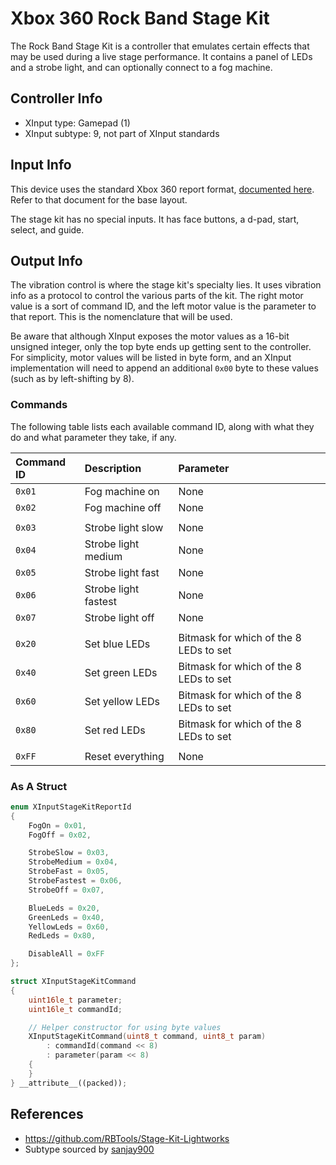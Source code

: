 # Xbox 360 Rock Band Stage Kit

The Rock Band Stage Kit is a controller that emulates certain effects that may be used during a live stage performance. It contains a panel of LEDs and a strobe light, and can optionally connect to a fog machine.

## Controller Info

- XInput type: Gamepad (1)
- XInput subtype: 9, not part of XInput standards

## Input Info

This device uses the standard Xbox 360 report format, [documented here](../../Base%20Reports/Xbox%20360.md). Refer to that document for the base layout.

The stage kit has no special inputs. It has face buttons, a d-pad, start, select, and guide.

## Output Info

The vibration control is where the stage kit's specialty lies. It uses vibration info as a protocol to control the various parts of the kit. The right motor value is a sort of command ID, and the left motor value is the parameter to that report. This is the nomenclature that will be used.

Be aware that although XInput exposes the motor values as a 16-bit unsigned integer, only the top byte ends up getting sent to the controller. For simplicity, motor values will be listed in byte form, and an XInput implementation will need to append an additional `0x00` byte to these values (such as by left-shifting by 8).

### Commands

The following table lists each available command ID, along with what they do and what parameter they take, if any.

| Command ID | Description          | Parameter
| :--------- | :----------          | :--------
| `0x01`     | Fog machine on       | None
| `0x02`     | Fog machine off      | None
|            |                      |
| `0x03`     | Strobe light slow    | None
| `0x04`     | Strobe light medium  | None
| `0x05`     | Strobe light fast    | None
| `0x06`     | Strobe light fastest | None
| `0x07`     | Strobe light off     | None
|            |                      |
| `0x20`     | Set blue LEDs        | Bitmask for which of the 8 LEDs to set
| `0x40`     | Set green LEDs       | Bitmask for which of the 8 LEDs to set
| `0x60`     | Set yellow LEDs      | Bitmask for which of the 8 LEDs to set
| `0x80`     | Set red LEDs         | Bitmask for which of the 8 LEDs to set
|            |                      |
| `0xFF`     | Reset everything     | None

### As A Struct

```cpp
enum XInputStageKitReportId
{
    FogOn = 0x01,
    FogOff = 0x02,

    StrobeSlow = 0x03,
    StrobeMedium = 0x04,
    StrobeFast = 0x05,
    StrobeFastest = 0x06,
    StrobeOff = 0x07,

    BlueLeds = 0x20,
    GreenLeds = 0x40,
    YellowLeds = 0x60,
    RedLeds = 0x80,

    DisableAll = 0xFF
};

struct XInputStageKitCommand
{
    uint16le_t parameter;
    uint16le_t commandId;

    // Helper constructor for using byte values
    XInputStageKitCommand(uint8_t command, uint8_t param)
        : commandId(command << 8)
        : parameter(param << 8)
    {
    }
} __attribute__((packed));
```

## References

- https://github.com/RBTools/Stage-Kit-Lightworks
- Subtype sourced by [sanjay900](https://github.com/sanjay900)
